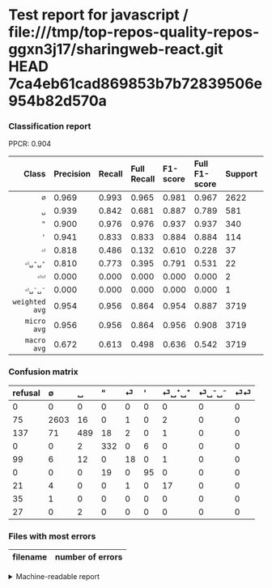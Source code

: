 # Test report for javascript / file:///tmp/top-repos-quality-repos-ggxn3j17/sharingweb-react.git HEAD 7ca4eb61cad869853b7b72839506e954b82d570a

### Classification report

PPCR: 0.904

| Class | Precision | Recall | Full Recall | F1-score | Full F1-score | Support | Full Support | PPCR |
|------:|:----------|:-------|:------------|:---------|:---------|:--------|:-------------|:-----|
| `∅` | 0.969| 0.993| 0.965| 0.981| 0.967| 2622| 2697| 0.972 |
| `␣` | 0.939| 0.842| 0.681| 0.887| 0.789| 581| 718| 0.809 |
| `"` | 0.900| 0.976| 0.976| 0.937| 0.937| 340| 340| 1.000 |
| `'` | 0.941| 0.833| 0.833| 0.884| 0.884| 114| 114| 1.000 |
| `⏎` | 0.818| 0.486| 0.132| 0.610| 0.228| 37| 136| 0.272 |
| `⏎␣⁺␣⁺` | 0.810| 0.773| 0.395| 0.791| 0.531| 22| 43| 0.512 |
| `⏎⏎` | 0.000| 0.000| 0.000| 0.000| 0.000| 2| 29| 0.069 |
| `⏎␣⁻␣⁻` | 0.000| 0.000| 0.000| 0.000| 0.000| 1| 36| 0.028 |
| `weighted avg` | 0.954| 0.956| 0.864| 0.954| 0.887| 3719| 4113| 0.904 |
| `micro avg` | 0.956| 0.956| 0.864| 0.956| 0.908| 3719| 4113| 0.904 |
| `macro avg` | 0.672| 0.613| 0.498| 0.636| 0.542| 3719| 4113| 0.904 |

### Confusion matrix

|refusal|  ∅| ␣| "| ⏎| '| ⏎␣⁺␣⁺| ⏎␣⁻␣⁻| ⏎⏎| 
|:---|:---|:---|:---|:---|:---|:---|:---|:---|
|0 |0 |0 |0 |0 |0 |0 |0 |0 |
|75 |2603 |16 |0 |1 |0 |2 |0 |0 |
|137 |71 |489 |18 |2 |0 |1 |0 |0 |
|0 |0 |2 |332 |0 |6 |0 |0 |0 |
|99 |6 |12 |0 |18 |0 |1 |0 |0 |
|0 |0 |0 |19 |0 |95 |0 |0 |0 |
|21 |4 |0 |0 |1 |0 |17 |0 |0 |
|35 |1 |0 |0 |0 |0 |0 |0 |0 |
|27 |0 |2 |0 |0 |0 |0 |0 |0 |

### Files with most errors

| filename | number of errors|
|:----:|:-----|

<details>
    <summary>Machine-readable report</summary>
```json
{
  "cl_report": {"\"": {"f1-score": 0.9365303244005642, "precision": 0.8997289972899729, "recall": 0.9764705882352941, "support": 340}, "\u0027": {"f1-score": 0.883720930232558, "precision": 0.9405940594059405, "recall": 0.8333333333333334, "support": 114}, "macro avg": {"f1-score": 0.6361955333348901, "precision": 0.6720085377085188, "recall": 0.6129279534438534, "support": 3719}, "micro avg": {"f1-score": 0.9556332347405216, "precision": 0.9556332347405216, "recall": 0.9556332347405216, "support": 3719}, "weighted avg": {"f1-score": 0.9537133441848826, "precision": 0.9541426820516595, "recall": 0.9556332347405216, "support": 3719}, "\u2205": {"f1-score": 0.9809685321273789, "precision": 0.9694599627560522, "recall": 0.9927536231884058, "support": 2622}, "\u23ce": {"f1-score": 0.6101694915254238, "precision": 0.8181818181818182, "recall": 0.4864864864864865, "support": 37}, "\u23ce\u23ce": {"f1-score": 0.0, "precision": 0.0, "recall": 0.0, "support": 2}, "\u23ce\u2423\u207a\u2423\u207a": {"f1-score": 0.7906976744186046, "precision": 0.8095238095238095, "recall": 0.7727272727272727, "support": 22}, "\u23ce\u2423\u207b\u2423\u207b": {"f1-score": 0.0, "precision": 0.0, "recall": 0.0, "support": 1}, "\u2423": {"f1-score": 0.8874773139745917, "precision": 0.9385796545105566, "recall": 0.8416523235800344, "support": 581}},
  "cl_report_full": {"\"": {"f1-score": 0.9365303244005642, "precision": 0.8997289972899729, "recall": 0.9764705882352941, "support": 340}, "\u0027": {"f1-score": 0.883720930232558, "precision": 0.9405940594059405, "recall": 0.8333333333333334, "support": 114}, "macro avg": {"f1-score": 0.5419992506191651, "precision": 0.6720085377085188, "recall": 0.49796383185058474, "support": 4113}, "micro avg": {"f1-score": 0.90755873340143, "precision": 0.9556332347405216, "recall": 0.8640894724045709, "support": 4113}, "weighted avg": {"f1-score": 0.8870775550338482, "precision": 0.9355097360624293, "recall": 0.8640894724045709, "support": 4113}, "\u2205": {"f1-score": 0.9672984020810107, "precision": 0.9694599627560522, "recall": 0.9651464590285502, "support": 2697}, "\u23ce": {"f1-score": 0.22784810126582278, "precision": 0.8181818181818182, "recall": 0.1323529411764706, "support": 136}, "\u23ce\u23ce": {"f1-score": 0.0, "precision": 0.0, "recall": 0.0, "support": 29}, "\u23ce\u2423\u207a\u2423\u207a": {"f1-score": 0.53125, "precision": 0.8095238095238095, "recall": 0.3953488372093023, "support": 43}, "\u23ce\u2423\u207b\u2423\u207b": {"f1-score": 0.0, "precision": 0.0, "recall": 0.0, "support": 36}, "\u2423": {"f1-score": 0.7893462469733656, "precision": 0.9385796545105566, "recall": 0.6810584958217271, "support": 718}},
  "ppcr": 0.9042061755409677
}
```
</details>
